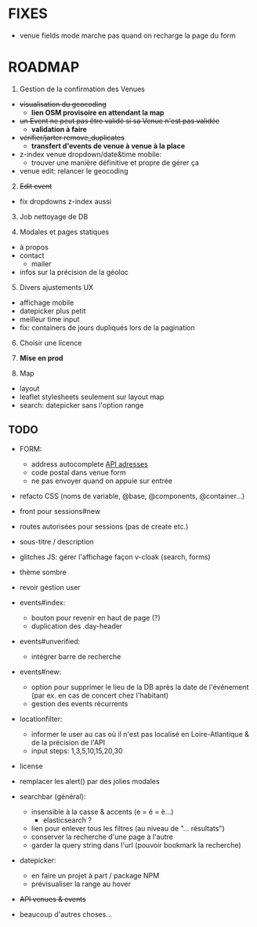 # FIXES

- venue fields mode marche pas quand on recharge la page du form

# ROADMAP

1. Gestion de la confirmation des Venues
  - ~~visualisation du geocoding~~
    - **lien OSM provisoire en attendant la map**
  - ~~un Event ne peut pas être validé si sa Venue n'est pas validée~~
    - **validation à faire**
  - ~~vérifier/jarter remove_duplicates~~
    - **transfert d'events de venue à venue à la place**
  - z-index venue dropdown/date&time mobile:
    - trouver une manière définitive et propre de gérer ça
  - venue edit: relancer le geocoding

2. ~~Edit event~~
  - fix dropdowns z-index aussi

3. Job nettoyage de DB

4. Modales et pages statiques
  - à propos
  - contact
    - mailer
  - infos sur la précision de la géoloc

5. Divers ajustements UX
  - affichage mobile
  - datepicker plus petit
  - meilleur time input
  - fix: containers de jours dupliqués lors de la pagination

6. Choisir une licence

7. **Mise en prod**

8. Map
  - layout
  - leaflet stylesheets seulement sur layout map
  - search: datepicker sans l'option range

## TODO

- FORM:
  - address autocomplete [API adresses](https://adresse.data.gouv.fr/outils/api-doc/adresse)
  - code postal dans venue form
  - ne pas envoyer quand on appuie sur entrée

- refacto CSS (noms de variable, @base, @components, @container...)

- front pour sessions#new
- routes autorisées pour sessions (pas de create etc.)

- sous-titre / description

- glitches JS: gérer l'affichage façon v-cloak (search, forms)

- thème sombre

- revoir gestion user

- events#index:
  - bouton pour revenir en haut de page (?)
  - duplication des .day-header 

- events#unverified:
  - intégrer barre de recherche

- events#new:
  - option pour supprimer le lieu de la DB après la date de l'événement (par ex. en cas de concert chez l'habitant)
  - gestion des events récurrents

- locationfilter:
  - informer le user au cas où il n'est pas localisé en Loire-Atlantique & de la précision de l'API
  - input steps: 1,3,5,10,15,20,30

- license

- remplacer les alert() par des jolies modales

- searchbar (général):
  - insensible à la casse & accents (e = é = è...)
    - elasticsearch ?
  - lien pour enlever tous les filtres (au niveau de "... résultats")
  - conserver la recherche d'une page à l'autre
  - garder la query string dans l'url (pouvoir bookmark la recherche)

- datepicker:
  - en faire un projet à part / package NPM
  - prévisualiser la range au hover

- ~~API venues & events~~

- beaucoup d'autres choses...

